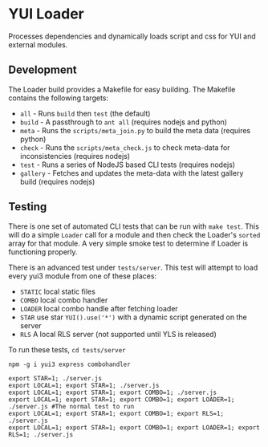 YUI Loader
==========

Processes dependencies and dynamically loads script and css for YUI and external modules.


Development
-----------

The Loader build provides a Makefile for easy building. The Makefile contains the following targets:

   * `all` - Runs `build` then `test` (the default)
   * `build` - A passthrough to `ant all` (requires nodejs and python)
   * `meta` - Runs the `scripts/meta_join.py` to build the meta data (requires python)
   * `check` - Runs the `scripts/meta_check.js` to check meta-data for inconsistencies (requires nodejs)
   * `test` - Runs a series of NodeJS based CLI tests (requires nodejs)
   * `gallery` - Fetches and updates the meta-data with the latest gallery build (requires nodejs)

Testing
-------

There is one set of automated CLI tests that can be run with `make test`. This will do a simple
`Loader` call for a module and then check the Loader's `sorted` array for that module. A very simple
smoke test to determine if Loader is functioning properly.

There is an advanced test under `tests/server`. This test will attempt to load every yui3 module
from one of these places:

   * `STATIC` local static files 
   * `COMBO` local combo handler
   * `LOADER` local combo handle after fetching loader
   * `STAR` use star `YUI().use('*')` with a dynamic script generated on the server
   * `RLS` A local RLS server (not supported until YLS is released)

To run these tests, `cd tests/server`

    npm -g i yui3 express combohandler

    export STAR=1; ./server.js
    export LOCAL=1; export STAR=1; ./server.js
    export LOCAL=1; export STAR=1; export COMBO=1; ./server.js
    export LOCAL=1; export STAR=1; export COMBO=1; export LOADER=1; ./server.js #The normal test to run
    export LOCAL=1; export STAR=1; export COMBO=1; export RLS=1; ./server.js
    export LOCAL=1; export STAR=1; export COMBO=1; export LOADER=1; export RLS=1; ./server.js
    

